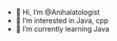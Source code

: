 - 👋 Hi, I’m @Anihalatologist
- 👀 I’m interested in Java, cpp
- 🌱 I’m currently learning Java

<!---
Anihalatologist/Anihalatologist is a ✨ special ✨ repository because its `README.md` (this file) appears on your GitHub profile.
You can click the Preview link to take a look at your changes.
--->
